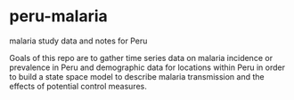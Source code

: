 peru-malaria
============

malaria study data and notes for Peru

Goals of this repo are to gather time series data on malaria incidence or prevalence in Peru and demographic data for locations within Peru in order to build a state space model to describe malaria transmission and the effects of potential control measures.